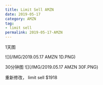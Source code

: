 ```yaml
---
title: Limit Sell AMZN
date: 2019-05-17
category: AMZN
tag:
- limit sell
permalink: 2019-05-17-AMZN
---
```

1天图

![](/IMG/2019.05.17 AMZN 1D.PNG)

30分钟图
![](/IMG/2019.05.17 AMZN 30F.PNG)

重新修改， limit sell $\$$1918
